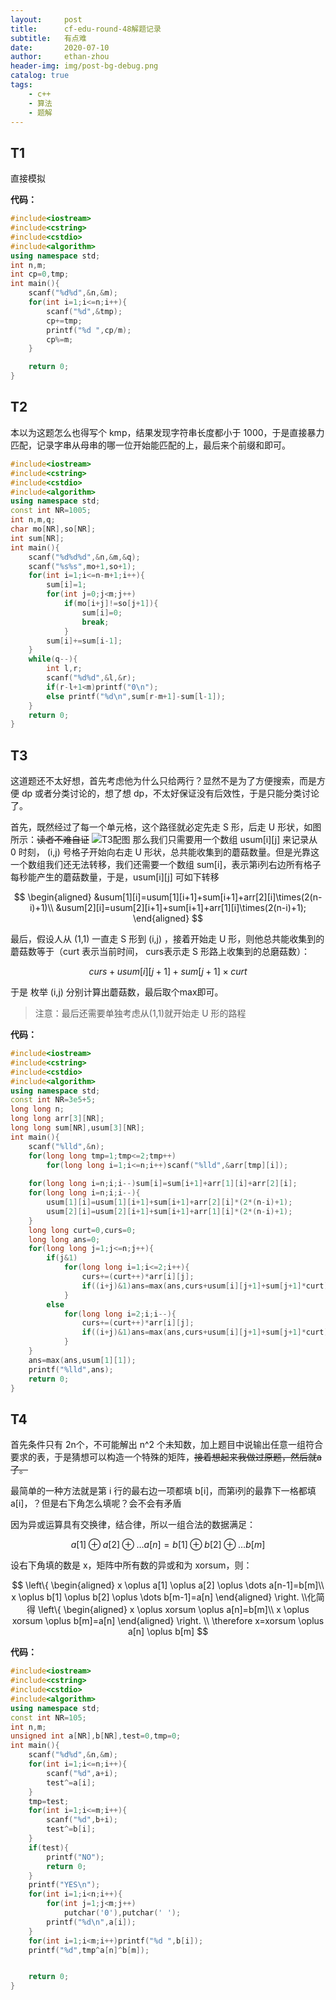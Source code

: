 ```yaml
---
layout:     post
title:      cf-edu-round-48解题记录
subtitle:   有点难
date:       2020-07-10
author:     ethan-zhou
header-img: img/post-bg-debug.png
catalog: true
tags:
    - c++
    - 算法
    - 题解
---
```

## T1
直接模拟

**代码：**
```cpp
#include<iostream>
#include<cstring>
#include<cstdio>
#include<algorithm>
using namespace std;
int n,m;
int cp=0,tmp;
int main(){
	scanf("%d%d",&n,&m);
	for(int i=1;i<=n;i++){
		scanf("%d",&tmp);
		cp+=tmp;
		printf("%d ",cp/m);
		cp%=m;
	}

	return 0;
}
```

## T2
本以为这题怎么也得写个 kmp，结果发现字符串长度都小于 1000，于是直接暴力匹配，记录字串从母串的哪一位开始能匹配的上，最后来个前缀和即可。
```cpp
#include<iostream>
#include<cstring>
#include<cstdio>
#include<algorithm>
using namespace std;
const int NR=1005;
int n,m,q;
char mo[NR],so[NR];
int sum[NR];
int main(){
	scanf("%d%d%d",&n,&m,&q);
	scanf("%s%s",mo+1,so+1);
	for(int i=1;i<=n-m+1;i++){
		sum[i]=1;
		for(int j=0;j<m;j++)
			if(mo[i+j]!=so[j+1]){
				sum[i]=0;
				break;
			}
		sum[i]+=sum[i-1];
	}
	while(q--){
		int l,r;
		scanf("%d%d",&l,&r);
		if(r-l+1<m)printf("0\n");
		else printf("%d\n",sum[r-m+1]-sum[l-1]);
	}
	return 0;
}
```
## T3
这道题还不太好想，首先考虑他为什么只给两行？显然不是为了方便搜索，而是方便 dp 或者分类讨论的，想了想 dp，不太好保证没有后效性，于是只能分类讨论了。

首先，既然经过了每一个单元格，这个路径就必定先走 S 形，后走 U 形状，如图所示：~~读者不难自证~~
![T3配图](https://pic.downk.cc/item/5f087f0f14195aa594edc3bc.jpg)
那么我们只需要用一个数组 usum[i][j] 来记录从 0 时刻， (i,j) 号格子开始向右走 U 形状，总共能收集到的蘑菇数量。但是光靠这一个数组我们还无法转移，我们还需要一个数组 sum[i]，表示第i列右边所有格子每秒能产生的蘑菇数量，于是，usum[i][j] 可如下转移

$$
\begin{aligned}
&usum[1][i]=usum[1][i+1]+sum[i+1]+arr[2][i]\times(2(n-i)+1)\\
&usum[2][i]=usum[2][i+1]+sum[i+1]+arr[1][i]\times(2(n-i)+1);
\end{aligned}
$$

最后，假设人从 (1,1) 一直走 S 形到 (i,j) ，接着开始走 U 形，则他总共能收集到的蘑菇数等于（curt 表示当前时间， curs表示走 S 形路上收集到的总磨菇数）：

$$curs+usum[i][j+1]+sum[j+1]\times curt$$

于是 枚举 (i,j) 分别计算出蘑菇数，最后取个max即可。
>注意：最后还需要单独考虑从(1,1)就开始走 U 形的路程

**代码：**
```cpp
#include<iostream>
#include<cstring>
#include<cstdio>
#include<algorithm>
using namespace std;
const int NR=3e5+5;
long long n;
long long arr[3][NR];
long long sum[NR],usum[3][NR];
int main(){
	scanf("%lld",&n);
	for(long long tmp=1;tmp<=2;tmp++)
		for(long long i=1;i<=n;i++)scanf("%lld",&arr[tmp][i]);
	
	for(long long i=n;i;i--)sum[i]=sum[i+1]+arr[1][i]+arr[2][i];
	for(long long i=n;i;i--){
		usum[1][i]=usum[1][i+1]+sum[i+1]+arr[2][i]*(2*(n-i)+1);
		usum[2][i]=usum[2][i+1]+sum[i+1]+arr[1][i]*(2*(n-i)+1);
	}
	long long curt=0,curs=0;
	long long ans=0;
	for(long long j=1;j<=n;j++){
		if(j&1)
			for(long long i=1;i<=2;i++){
				curs+=(curt++)*arr[i][j];
				if((i+j)&1)ans=max(ans,curs+usum[i][j+1]+sum[j+1]*curt);
			}
		else 
			for(long long i=2;i;i--){
				curs+=(curt++)*arr[i][j];
				if((i+j)&1)ans=max(ans,curs+usum[i][j+1]+sum[j+1]*curt);
			}
	}
	ans=max(ans,usum[1][1]);
	printf("%lld",ans);
	return 0;
}
```

## T4
首先条件只有 2n个，不可能解出 n^2 个未知数，加上题目中说输出任意一组符合要求的表，于是猜想可以构造一个特殊的矩阵，~~接着想起来我做过原题，然后就a了。~~

最简单的一种方法就是第 i 行的最右边一项都填 b[i]，而第i列的最靠下一格都填 a[i]，？但是右下角怎么填呢？会不会有矛盾

因为异或运算具有交换律，结合律，所以一组合法的数据满足：

$$a[1] \oplus a[2] \oplus \dots a[n]=b[1] \oplus b[2] \oplus \dots b[m]$$

设右下角填的数是 x，矩阵中所有数的异或和为 xorsum，则：

$$
\left\{
\begin{aligned}
x \oplus a[1] \oplus a[2] \oplus \dots a[n-1]=b[m]\\
x \oplus b[1] \oplus b[2] \oplus \dots b[m-1]=a[n]
\end{aligned}
\right.
\\化简得
\left\{
\begin{aligned}
x \oplus xorsum \oplus a[n]=b[m]\\
x \oplus xorsum \oplus b[m]=a[n]
\end{aligned}
\right.
\\
\therefore x=xorsum \oplus a[n] \oplus b[m]
$$

**代码：**
```cpp
#include<iostream>
#include<cstring>
#include<cstdio>
#include<algorithm>
using namespace std;
const int NR=105;
int n,m;
unsigned int a[NR],b[NR],test=0,tmp=0;
int main(){
	scanf("%d%d",&n,&m);
	for(int i=1;i<=n;i++){
		scanf("%d",a+i);
		test^=a[i];
	}
	tmp=test;
	for(int i=1;i<=m;i++){
		scanf("%d",b+i);
		test^=b[i];
	}
	if(test){
		printf("NO");
		return 0;
	}
	printf("YES\n");
	for(int i=1;i<n;i++){
		for(int j=1;j<m;j++)
			putchar('0'),putchar(' ');
		printf("%d\n",a[i]);
	}
	for(int i=1;i<m;i++)printf("%d ",b[i]);
	printf("%d",tmp^a[n]^b[m]);


	return 0;
}

```
<!--stackedit_data:
eyJoaXN0b3J5IjpbMTU2NzA1NTc1Nl19
-->